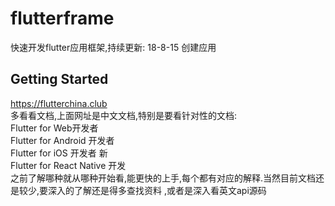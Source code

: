 # flutterframe

快速开发flutter应用框架,持续更新:
18-8-15 创建应用

## Getting Started

https://flutterchina.club  
多看看文档,上面网址是中文文档,特别是要看针对性的文档:  
Flutter for Web开发者  
Flutter for Android 开发者  
Flutter for iOS 开发者 新  
Flutter for React Native 开发  
之前了解哪种就从哪种开始看,能更快的上手,每个都有对应的解释.当然目前文档还是较少,要深入的了解还是得多查找资料
,或者是深入看英文api源码  
